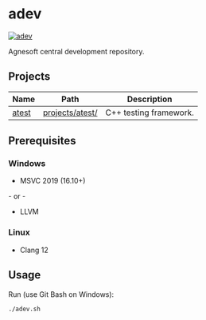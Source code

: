 # adev

[![adev](https://github.com/agnesoft/adev/actions/workflows/adev.yml/badge.svg)](https://github.com/agnesoft/adev/actions/workflows/adev.yml)

Agnesoft central development repository.

## Projects

| Name                              | Path                               | Description            |
| --------------------------------- | ---------------------------------- | ---------------------- |
| [atest](projects/atest/readme.md) | [projects/atest/](/projects/atest/) | C++ testing framework. |

## Prerequisites

### Windows

-   MSVC 2019 (16.10+)

\- or -

-   LLVM

### Linux

-   Clang 12

## Usage

Run (use Git Bash on Windows):

```
./adev.sh
```
